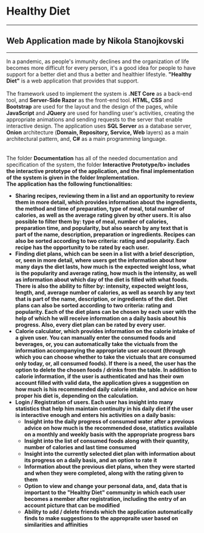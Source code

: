 # Healthy Diet
-----------------------------------------------------------------------------------
## Web Application made by Nikola Stanojkovski
-----------------------------------------------------------------------------------

In a pandemic, as people's immunity declines and the organization of life becomes more difficult for every person, it's a good idea for people to have support for a better diet and thus a better and healthier lifestyle. <b>"Healthy Diet"</b> is a web application that provides that support. <br/> <br/>
The framework used to implement the system is <b>.NET Core</b> as a back-end tool, and <b>Server-Side Razor</b> as the front-end tool. <b>HTML, CSS</b> and <b>Bootstrap</b> are used for the layout and the design of the pages, while <b>JavaScript</b> and <b>JQuery</b> are used for handling user's activities, creating the appropriate animations and sending requests to the server that enable interactive design.
The application uses <b>SQL Server</b> as a database server, <b>Onion</b> architecture (<b>Domain, Repository, Service, Web</b> layers) as a main architectural pattern, and, <b>C#</b> as a main programming language. <br/> <br/>
<br/>
The folder <b>Documentation</b> has all of the needed documentation and specification of the system, the folder <b>Interactive Prototype/b> includes the interactive prototype of the application, and the final implementation of the system is given in the folder <b>Implementation</b>.
<br/>
The application has the following functionalities:
<br/>
- <b>Sharing recipes</b>, reviewing them in a list and an opportunity to review them in more detail, which provides information about the ingredients, the method and time of preparation, type of meal, total number of calories, as well as the average rating given by other users. It is also possible to filter them by: type of meal, number of calories, preparation time, and popularity, but also search by any text that is part of the name, description, preparation or ingredients. Recipes can also be sorted according to two criteria: rating and popularity. Each recipe has the opportunity to be rated by each user.
- <b>Finding diet plans</b>, which can be seen in a list with a brief description, or, seen in more detail, where users get the information about how many days the diet lasts, how much is the expected weight loss, what is the popularity and average rating, how much is the intensity, as well as information about which day of the diet is filled with what foods. There is also the ability to filter by: intensity, expected weight loss, length, and, average number of calories, as well as search by any text that is part of the name, description, or ingredients of the diet. Diet plans can also be sorted according to two criteria: rating and popularity. Each of the diet plans can be chosen by each user with the help of which he will receive information on a daily basis about his progress. Also, every diet plan can be rated by every user.
- <b>Calorie calculator</b>, which provides information on the calorie intake of a given user. You can manually enter the consumed foods and beverages, or, you can automatically take the victuals from the information accompanying the appropriate user account (through which you can choose whether to take the victuals that are consumed only today, or, all consumed foods). If there is a need, the user has the option to delete the chosen foods / drinks from the table. In addition to calorie information, if the user is authenticated and has their own account filled with valid data, the application gives a suggestion on how much is his recommended daily calorie intake, and advice on how proper his diet is, depending on the calculation.
- <b>Login / Registration of users</b>. Each user has insight into many statistics that help him maintain continuity in his daily diet if the user is interactive enough and enters his activities on a daily basis:
  - Insight into the daily progress of <b>consumed water</b> after a previous advice on how much is the recommended dose, statistics available on a monthly and weekly basis with the appropriate progress bars
  - Insight into the list of <b>consumed foods</b> along with their quantity, number of calories and last time consumed
  - Insight into the <b>currently selected diet plan</b> with information about its progress on a daily basis, and an option to rate it
  - Information about the <b>previous diet plans</b>, when they were started and when they were completed, along with the rating given to them
  - Option to <b>view and change your personal data</b>, and, data that is important to the "Healthy Diet" community in which each user becomes a member after registration, including the entry of an account picture that can be modified
  - Ability to <b>add / delete friends</b> which the application automatically finds to make suggestions to the appropraite user based on similarities and affinities